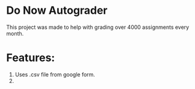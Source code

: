# Do Now Autograder

This project was made to help with grading over 4000 assignments every month.

# Features:

1. Uses .csv file from google form.
2.
